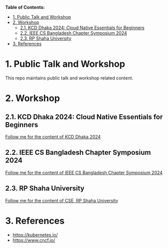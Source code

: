 **Table of Contents:**
- [1. Public Talk and Workshop](#1-public-talk-and-workshop)
- [2. Workshop](#2-workshop)
  - [2.1. KCD Dhaka 2024: Cloud Native Essentials for Beginners](#21-kcd-dhaka-2024-cloud-native-essentials-for-beginners)
  - [2.2. IEEE CS Bangladesh Chapter Symposium 2024](#22-ieee-cs-bangladesh-chapter-symposium-2024)
  - [2.3. RP Shaha University](#23-rp-shaha-university)
- [3. References](#3-references)



# 1. Public Talk and Workshop

This repo maintains public talk and workshop related content. 



# 2. Workshop


## 2.1. KCD Dhaka 2024: Cloud Native Essentials for Beginners

[Follow me for the content of KCD Dhaka 2024](https://github.com/kcddhaka/kcd2024-workshop-cloud-native-essentials)


## 2.2. IEEE CS Bangladesh Chapter Symposium 2024

[Follow me for the content of IEEE CS Bangladesh Chapter Symposium 2024](https://github.com/arif332/ieee-cs-bdc-symposium2024-mastering-orchestration-with-kubernetes)



## 2.3. RP Shaha University
[Follow me for the content of CSE, RP Shaha University](./workshop/2025-kubernetes-workshop-rpshaha/README.md)




# 3. References
- https://kubernetes.io/
- https://www.cncf.io/